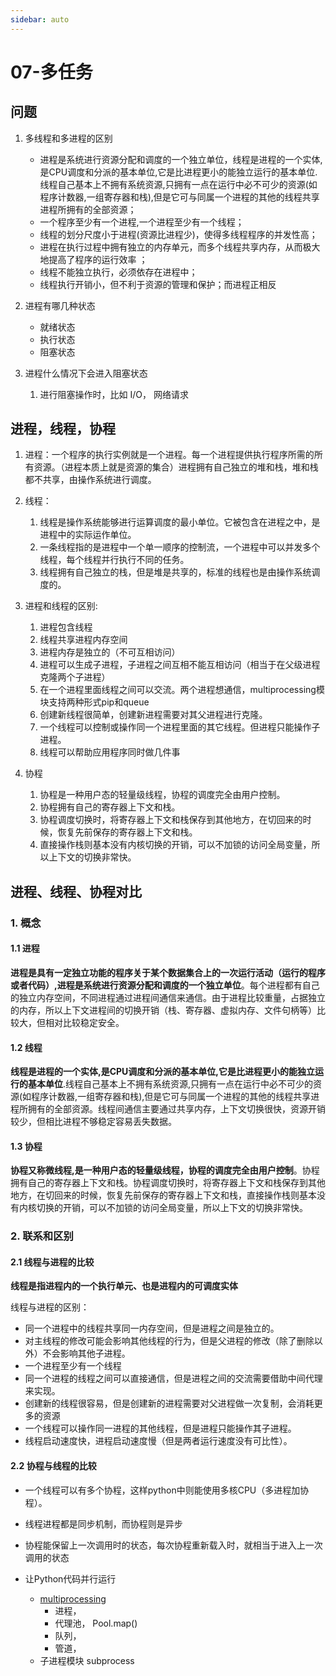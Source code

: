 ```yaml
---
sidebar: auto
---
```


# 07-多任务

## 问题
1. 多线程和多进程的区别
   * 进程是系统进行资源分配和调度的一个独立单位，线程是进程的一个实体,是CPU调度和分派的基本单位,它是比进程更小的能独立运行的基本单位.线程自己基本上不拥有系统资源,只拥有一点在运行中必不可少的资源(如程序计数器,一组寄存器和栈),但是它可与同属一个进程的其他的线程共享进程所拥有的全部资源；
   * 一个程序至少有一个进程,一个进程至少有一个线程；
   * 线程的划分尺度小于进程(资源比进程少)，使得多线程程序的并发性高；
   * 进程在执行过程中拥有独立的内存单元，而多个线程共享内存，从而极大地提高了程序的运行效率 ；
   * 线程不能独立执行，必须依存在进程中；
   * 线程执行开销小，但不利于资源的管理和保护；而进程正相反

2. 进程有哪几种状态
    * 就绪状态
    * 执行状态
    * 阻塞状态
3. 进程什么情况下会进入阻塞状态
   1. 进行阻塞操作时，比如 I/O， 网络请求

## 进程，线程，协程

1. 进程：一个程序的执行实例就是一个进程。每一个进程提供执行程序所需的所有资源。（进程本质上就是资源的集合）进程拥有自己独立的堆和栈，堆和栈都不共享，由操作系统进行调度。

2. 线程：
   1. 线程是操作系统能够进行运算调度的最小单位。它被包含在进程之中，是进程中的实际运作单位。
   2. 一条线程指的是进程中一个单一顺序的控制流，一个进程中可以并发多个线程，每个线程并行执行不同的任务。
   3. 线程拥有自己独立的栈，但是堆是共享的，标准的线程也是由操作系统调度的。

3. 进程和线程的区别:
   1. 进程包含线程
   2. 线程共享进程内存空间
   3. 进程内存是独⽴的（不可互相访问）
   4. 进程可以⽣成⼦进程，⼦进程之间互相不能互相访问（相当于在⽗级进程克隆两个⼦进程）
   5. 在⼀个进程⾥⾯线程之间可以交流。两个进程想通信，multiprocessing模块支持两种形式pip和queue
   6. 创建新线程很简单，创建新进程需要对其⽗进程进⾏克隆。
   7. ⼀个线程可以控制或操作同⼀个进程⾥⾯的其它线程。但进程只能操作⼦进程。
   9. 线程可以帮助应⽤程序同时做⼏件事

4. 协程
   1. 协程是一种用户态的轻量级线程，协程的调度完全由用户控制。
   2. 协程拥有自己的寄存器上下文和栈。
   3. 协程调度切换时，将寄存器上下文和栈保存到其他地方，在切回来的时候，恢复先前保存的寄存器上下文和栈。
   4. 直接操作栈则基本没有内核切换的开销，可以不加锁的访问全局变量，所以上下文的切换非常快。


## **进程、线程、协程对比**

### **1. 概念**

#### **1.1 进程**

**进程是具有一定独立功能的程序关于某个数据集合上的一次运行活动（运行的程序或者代码）,进程是系统进行资源分配和调度的一个独立单位**。每个进程都有自己的独立内存空间，不同进程通过进程间通信来通信。由于进程比较重量，占据独立的内存，所以上下文进程间的切换开销（栈、寄存器、虚拟内存、文件句柄等）比较大，但相对比较稳定安全。

#### **1.2 线程**

**线程是进程的一个实体,是CPU调度和分派的基本单位,它是比进程更小的能独立运行的基本单位**.线程自己基本上不拥有系统资源,只拥有一点在运行中必不可少的资源(如程序计数器,一组寄存器和栈),但是它可与同属一个进程的其他的线程共享进程所拥有的全部资源。线程间通信主要通过共享内存，上下文切换很快，资源开销较少，但相比进程不够稳定容易丢失数据。

#### **1.3 协程**

**协程又称微线程,是一种****用户态的轻量级线程****，协程的调度完全由用户控制**。协程拥有自己的寄存器上下文和栈。协程调度切换时，将寄存器上下文和栈保存到其他地方，在切回来的时候，恢复先前保存的寄存器上下文和栈，直接操作栈则基本没有内核切换的开销，可以不加锁的访问全局变量，所以上下文的切换非常快。

### **2. 联系和区别**

#### **2.1 线程与进程的比较**

**线程是指进程内的一个执行单元、也是进程内的可调度实体**

线程与进程的区别：

* 同一个进程中的线程共享同一内存空间，但是进程之间是独立的。
* 对主线程的修改可能会影响其他线程的行为，但是父进程的修改（除了删除以外）不会影响其他子进程。
* 一个进程至少有一个线程
* 同一个进程的线程之间可以直接通信，但是进程之间的交流需要借助中间代理来实现。
* 创建新的线程很容易，但是创建新的进程需要对父进程做一次复制，会消耗更多的资源
* 一个线程可以操作同一进程的其他线程，但是进程只能操作其子进程。
* 线程启动速度快，进程启动速度慢（但是两者运行速度没有可比性）。

#### **2.2 协程与线程的比较**

* 一个线程可以有多个协程，这样python中则能使用多核CPU（多进程加协程）。
* 线程进程都是同步机制，而协程则是异步
* 协程能保留上一次调用时的状态，每次协程重新载入时，就相当于进入上一次调用的状态

* 让Python代码并行运行
    * [multiprocessing](https://docs.python.org/3/library/multiprocessing.html)
        * 进程，
        * 代理池， Pool.map()
        * 队列，
        * 管道，
    * 子进程模块 subprocess
